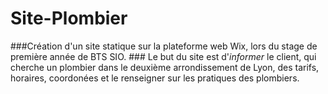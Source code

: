  # Site-Plombier
###Création d'un site statique sur la plateforme web Wix, lors du stage de première année de BTS SIO. ###
Le but du site est d'*informer* le client, qui cherche un plombier dans le deuxième arrondissement de Lyon, des tarifs, horaires, coordonées et le renseigner sur les pratiques des plombiers.
